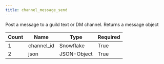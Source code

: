```yaml
---
title: channel_message_send
---
```

Post a message to a guild text or DM channel. Returns a message object

Count | Name | Type | Required        
----|----|----|----  
1 | channel_id | Snowflake | True
2 | json | JSON-Object | True
